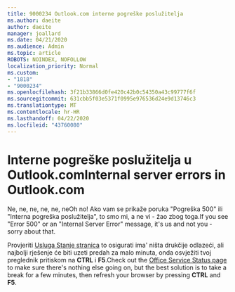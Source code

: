 ```yaml
---
title: 9000234 Outlook.com interne pogreške poslužitelja
ms.author: daeite
author: daeite
manager: joallard
ms.date: 04/21/2020
ms.audience: Admin
ms.topic: article
ROBOTS: NOINDEX, NOFOLLOW
localization_priority: Normal
ms.custom:
- "1818"
- "9000234"
ms.openlocfilehash: 3f21b33866d0fe420c42b0c54350a43c99777f6f
ms.sourcegitcommit: 631cbb5f03e5371f0995e976536d24e9d13746c3
ms.translationtype: MT
ms.contentlocale: hr-HR
ms.lasthandoff: 04/22/2020
ms.locfileid: "43760080"
---
```

# <a name="internal-server-errors-in-outlookcom"></a><span data-ttu-id="64d5a-102">Interne pogreške poslužitelja u Outlook.com</span><span class="sxs-lookup"><span data-stu-id="64d5a-102">Internal server errors in Outlook.com</span></span>

<span data-ttu-id="64d5a-103">Ne, ne, ne, ne, ne, ne</span><span class="sxs-lookup"><span data-stu-id="64d5a-103">Oh no!</span></span> <span data-ttu-id="64d5a-104">Ako vam se prikaže poruka "Pogreška 500" ili "Interna pogreška poslužitelja", to smo mi, a ne vi - žao zbog toga.</span><span class="sxs-lookup"><span data-stu-id="64d5a-104">If you see "Error 500" or an "Internal Server Error" message, it's us and not you - sorry about that.</span></span>

<span data-ttu-id="64d5a-105">Provjeriti [Usluga Stanje stranica](https://portal.office.com/servicestatus) to osigurati ima' ništa drukčije odlazeći, ali najbolji rješenje će biti uzeti predah za malo minuta, onda osvježiti tvoj preglednik pritiskom na **CTRL** i **F5**.</span><span class="sxs-lookup"><span data-stu-id="64d5a-105">Check out the [Office Service Status page](https://portal.office.com/servicestatus) to make sure there's nothing else going on, but the best solution is to take a break for a few minutes, then refresh your browser by pressing **CTRL** and **F5**.</span></span>